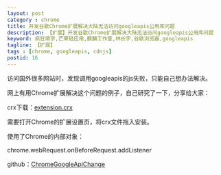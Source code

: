 ```yaml
---
layout: post
category : chrome
title: 开发谷歌Chrome扩展解决大陆无法访问googleapis公用库问题
description: 【扩展】开发谷歌Chrome扩展解决大陆无法访问googleapis公用库问题
keyword: 疯狂填字,芒果轻应用,麒麟工作室,林长宇,谷歌浏览器,googleapis
tagline: 【扩展】
tags : [chrome, googleapis, cdnjs]
postid: 16
---
```


访问国外很多网站时，发现调用googleapis的js失败，只能自己想办法解决。

网上有用Chrome扩展解决这个问题的例子，自己研究了一下，分享给大家：

crx下载：[extension.crx](https://github.com/CheneyLin/ChromeGoogleApiChange/blob/master/extension.crx?raw=true)

需要打开Chrome的扩展设置页，将crx文件拖入安装。


使用了Chrome的内部对象：

chrome.webRequest.onBeforeRequest.addListener

github：[ChromeGoogleApiChange](https://github.com/CheneyLin/ChromeGoogleApiChange)
